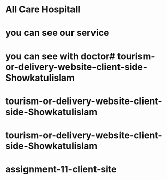 # All Care Hospitall 

# you can see our service

# you can see with doctor# tourism-or-delivery-website-client-side-Showkatulislam
# tourism-or-delivery-website-client-side-Showkatulislam
# tourism-or-delivery-website-client-side-Showkatulislam
# assignment-11-client-site
